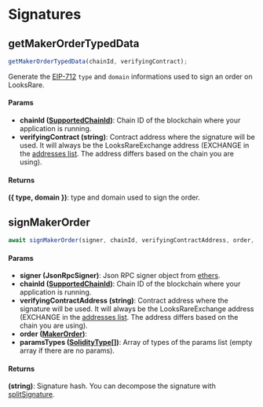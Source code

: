 # Signatures

## getMakerOrderTypedData

```ts
getMakerOrderTypedData(chainId, verifyingContract);
```

Generate the [EIP-712](https://eips.ethereum.org/EIPS/eip-712) `type` and `domain` informations used to sign an order on LooksRare.

#### Params

- **chainId ([SupportedChainId](https://github.com/LooksRare/looksrare-sdk/blob/master/src/types/constants.ts#L1))**: Chain ID of the blockchain where your application is running.
- **verifyingContract (string)**: Contract address where the signature will be used. It will always be the LooksRareExchange address (EXCHANGE in the [addresses list](https://github.com/LooksRare/looksrare-sdk/blob/master/src/constants/addresses.ts#L10). The address differs based on the chain you are using).

#### Returns

**({ type, domain })**: type and domain used to sign the order.

## signMakerOrder

```ts
await signMakerOrder(signer, chainId, verifyingContractAddress, order, paramsTypes);
```

#### Params

- **signer (JsonRpcSigner)**: Json RPC signer object from [ethers](https://docs.ethers.io/v5/api/providers/jsonrpc-provider/#JsonRpcSigner).
- **chainId ([SupportedChainId](https://github.com/LooksRare/looksrare-sdk/blob/master/src/types/constants.ts#L1))**: Chain ID of the blockchain where your application is running.
- **verifyingContractAddress (string)**: Contract address where the signature will be used. It will always be the LooksRareExchange address (EXCHANGE in the [addresses list](https://github.com/LooksRare/looksrare-sdk/blob/master/src/constants/addresses.ts#L10). The address differs based on the chain you are using).
- **order ([MakerOrder](https://github.com/LooksRare/looksrare-sdk/blob/master/src/types/sign.ts#L9))**:
- **paramsTypes ([SolidityType[]](https://github.com/LooksRare/looksrare-sdk/blob/master/src/types/sign.ts#L3))**: Array of types of the params list (empty array if there are no params).

#### Returns

**(string)**: Signature hash. You can decompose the signature with [splitSignature](https://docs.ethers.io/v5/api/utils/bytes/#utils-splitSignature).
